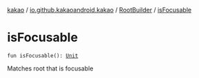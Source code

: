[kakao](../../index.md) / [io.github.kakaoandroid.kakao](../index.md) / [RootBuilder](index.md) / [isFocusable](./is-focusable.md)

# isFocusable

`fun isFocusable(): `[`Unit`](https://kotlinlang.org/api/latest/jvm/stdlib/kotlin/-unit/index.html)

Matches root that is focusable

